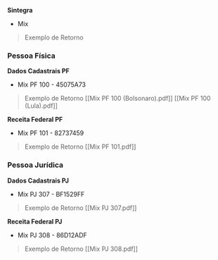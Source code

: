 **Sintegra**
- Mix
>Exemplo de Retorno
### Pessoa Física

**Dados Cadastrais PF**
- Mix PF 100 - 45075A73
>Exemplo de Retorno
>[[Mix PF 100 (Bolsonaro).pdf]]
>[[Mix PF 100 (Lula).pdf]]

**Receita Federal PF**
- Mix PF 101 - 82737459
>Exemplo de Retorno
>[[Mix PF 101.pdf]]

### Pessoa Jurídica

**Dados Cadastrais PJ**
- Mix PJ 307 - BF1529FF
>Exemplo de Retorno
>[[Mix PJ 307.pdf]]

**Receita Federal PJ**
- Mix PJ 308 - 86D12ADF
>Exemplo de Retorno
>[[Mix PJ 308.pdf]]